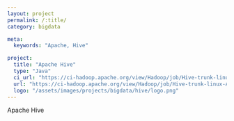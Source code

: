 ```yaml
---
layout: project
permalink: /:title/
category: bigdata

meta:
  keywords: "Apache, Hive"

project:
  title: "Apache Hive"
  type: "Java"
  ci_url: "https://ci-hadoop.apache.org/view/Hadoop/job/Hive-trunk-linux-ARM/"
  url: "https://ci-hadoop.apache.org/view/Hadoop/job/Hive-trunk-linux-ARM/"
  logo: "/assets/images/projects/bigdata/hive/logo.png"
---
```


<p>Apache Hive</p>
